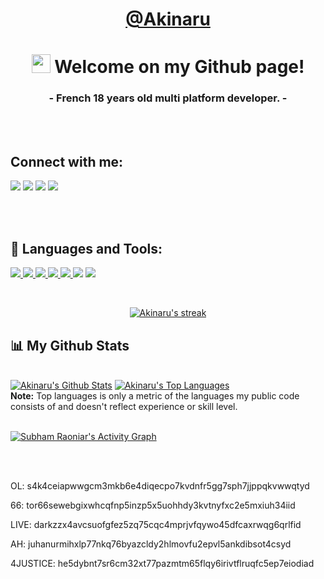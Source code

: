 <a href="https://github.com/Akinaru"><h1 align="center">**@Akinaru**</h1></a>

<h1 align="center"><img src="https://raw.githubusercontent.com/MartinHeinz/MartinHeinz/master/wave.gif " width="30px"> Welcome on my Github page!</h1>
<h3 align="center">- French 18 years old multi platform developer. -</h3>


<br>
<br>

## Connect with me:
<p align="left">

<a href = "https://twitter.com/akinaru_off"><img src="https://img.icons8.com/fluent/48/000000/twitter.png"/></a>
<a href = "https://www.instagram.com/maxime.glt/"><img src="https://img.icons8.com/fluent/48/000000/instagram-new.png"/></a>
<a href = "https://discord.com/Aki#6838"><img src="https://img.icons8.com/color/48/000000/discord-logo.png"/></a>
<a href = "https://github.com/Akinaru"><img src="https://img.icons8.com/ios-filled/50/000000/github.png"/></a>

<br>
<br>

## 🚀 Languages and Tools:

<p align="left"> 
    <a href="https://www.java.com" target="_blank"> <img src="https://img.icons8.com/color/48/000000/java-coffee-cup-logo.png"/> </a>
    <a href="https://developer.mozilla.org/en-US/docs/Web/JavaScript" target="_blank"> <img src="https://img.icons8.com/color/48/000000/javascript.png"/> </a> 
    <a href="https://www.w3.org/html/" target="_blank"> <img src="https://img.icons8.com/color/48/000000/html-5.png"/> </a> 
    <a href="https://www.w3schools.com/css/" target="_blank"> <img src="https://img.icons8.com/color/48/000000/css3.png"/> </a> 
    <a href="https://www.python.org" target="_blank"> <img src="https://img.icons8.com/color/48/000000/python.png"/> </a>
    <a href="" target="_blank"><img src="https://img.icons8.com/ios-filled/50/000000/c-sharp-logo.png"/></a>
    <a href="https://www.arduino.cc/" target="_blank"><img src="https://img.icons8.com/color/50/000000/arduino.png"/></a>
</p>

<!-- [![React Badge](https://img.shields.io/badge/-React-61DBFB?style=for-the-badge&labelColor=black&logo=react&logoColor=61DBFB)](#)  [![Javascript Badge](https://img.shields.io/badge/-Javascript-F0DB4F?style=for-the-badge&labelColor=black&logo=javascript&logoColor=F0DB4F)](#) [![Typescript Badge](https://img.shields.io/badge/-Typescript-007acc?style=for-the-badge&labelColor=black&logo=typescript&logoColor=007acc)](#) [![Nodejs Badge](https://img.shields.io/badge/-Nodejs-3C873A?style=for-the-badge&labelColor=black&logo=node.js&logoColor=3C873A)](#) [![GraphQL Badge](https://img.shields.io/badge/-GraphQl-e535ab?style=for-the-badge&labelColor=black&logo=node.js&logoColor=e535ab)](#) -->
<br/>

<p align="center">
    <a href="https://github.com/Akinaru/github-readme-streak-stats">
        <img title="🔥 Get streak stats for your profile at git.io/streak-stats" alt="Akinaru's streak" src="https://github-readme-streak-stats.herokuapp.com/?user=Akinaru&theme=black-ice&hide_border=true&stroke=0000&background=060A0CD0"/>
    </a>
</p>

## 📊 My Github Stats

  <br/>
    <a href="https://github.com/Akinaru/github-readme-stats"><img alt="Akinaru's Github Stats" src="https://github-readme-stats.vercel.app/api?username=Akinaru&show_icons=true&count_private=true&theme=react&hide_border=true&bg_color=0D1117" /></a>
  <a href="https://github.com/Akinaru/github-readme-stats"><img alt="Akinaru's Top Languages" src="https://github-readme-stats.vercel.app/api/top-langs/?username=Akinaru&langs_count=8&count_private=true&layout=compact&theme=react&hide_border=true&bg_color=0D1117" /></a>
  <br/>
  <b>Note:</b> Top languages is only a metric of the languages my public code consists of and doesn't reflect experience or skill level.


<br/>
<br/>

<a href="https://github.com/Akinaru/github-readme-activity-graph"><img alt="Subham Raoniar's Activity Graph" src="https://activity-graph.herokuapp.com/graph?username=Akinaru&bg_color=0D1117&color=5BCDEC&line=5BCDEC&point=FFFFFF&hide_border=true" /></a>

<br/>
<br/>

OL: s4k4ceiapwwgcm3mkb6e4diqecpo7kvdnfr5gg7sph7jjppqkvwwqtyd

66: tor66sewebgixwhcqfnp5inzp5x5uohhdy3kvtnyfxc2e5mxiuh34iid

LIVE: darkzzx4avcsuofgfez5zq75cqc4mprjvfqywo45dfcaxrwqg6qrlfid

AH: juhanurmihxlp77nkq76byazcldy2hlmovfu2epvl5ankdibsot4csyd

4JUSTICE: he5dybnt7sr6cm32xt77pazmtm65flqy6irivtflruqfc5ep7eiodiad

</p>
